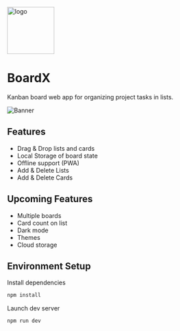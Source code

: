 
<p><img src="https://raw.githubusercontent.com/PawanKolhe/BoardX/main/public/logo.png" alt="logo" width="110" /></p>

# BoardX

Kanban board web app for organizing project tasks in lists.

![Banner](https://raw.githubusercontent.com/PawanKolhe/project-board/main/screenshots/banner.png)

## Features
- Drag & Drop lists and cards
- Local Storage of board state
- Offline support (PWA)
- Add & Delete Lists
- Add & Delete Cards

## Upcoming Features
- Multiple boards
- Card count on list
- Dark mode
- Themes
- Cloud storage

## Environment Setup

Install dependencies
```bash
npm install
```

Launch dev server
```bash
npm run dev
```
